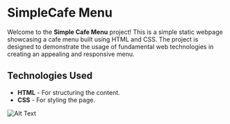 # SimpleCafe Menu

Welcome to the **Simple Cafe Menu** project! This is a simple static webpage showcasing a cafe menu built using HTML and CSS. The project is designed to demonstrate the usage of fundamental web technologies in creating an appealing and responsive menu.

## Technologies Used

- **HTML** - For structuring the content.
- **CSS** - For styling the page.


![Alt Text](https://github.com/mansi2804/cafe-menu/blob/main/Output.png)
